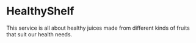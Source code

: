 # HealthyShelf
This service is all about healthy juices made from different kinds of fruits that suit our health needs.
